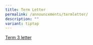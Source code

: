 ```yaml
---
title: Term Letter
permalink: /announcements/termletter/
description: ""
variant: tiptap
---
```

<p><a href="/files/Semester 2 2024/2024_Term_3_letter.pdf" rel="noopener noreferrer nofollow" target="_blank">Term 3 letter</a>
</p>